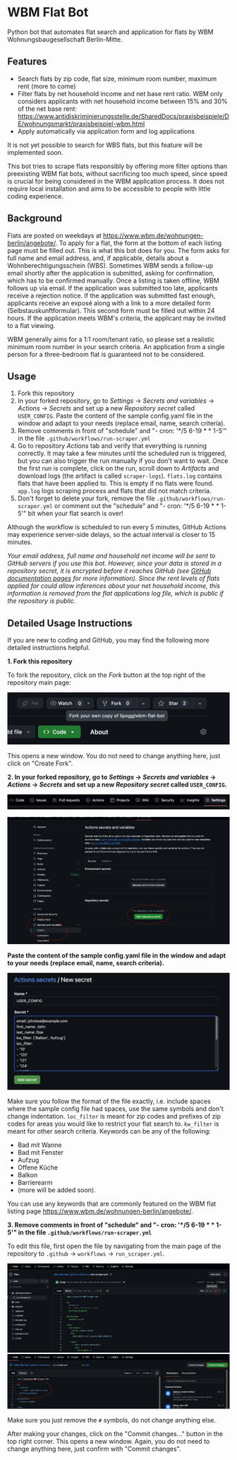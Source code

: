 # WBM Flat Bot

Python bot that automates flat search and application for flats by WBM Wohnungsbaugesellschaft Berlin-Mitte. 

## Features 

- Search flats by zip code, flat size, minimum room number, maximum rent (more to come)
- Filter flats by net household income and net base rent ratio. WBM only considers applicants with net household income between 15% and 30% of the net base rent: https://www.antidiskriminierungsstelle.de/SharedDocs/praxisbeispiele/DE/wohnungsmarkt/praxisbeispiel-wbm.html
- Apply automatically via application form and log applications

It is not yet possible to search for WBS flats, but this feature will be implemented soon.

This bot tries to scrape flats responsibly by offering more filter options than preexisting WBM flat bots, without sacrificing too much speed, since speed is crucial for being considered in the WBM application process. 
It does not require local installation and aims to be accessible to people with little coding experience. 

## Background

Flats are posted on weekdays at https://www.wbm.de/wohnungen-berlin/angebote/. To apply for a flat, the form at the bottom of each listing page must be filled out. This is what this bot does for you. The form asks for full name and email address, and, if applicable, details about a Wohnberechtigungsschein (WBS). 
Sometimes WBM sends a follow-up email shortly after the application is submitted, asking for confirmation, which has to be confirmed manually. 
Once a listing is taken offline, WBM follows up via email. If the application was submitted too late, applicants receive a rejection notice. If the application was submitted fast enough, applicants receive an exposé along with a link to a more detailed form (Selbstauskunftformular). This second form must be filled out within 24 hours. 
If the application meets WBM's criteria, the applicant may be invited to a flat viewing. 

WBM generally aims for a 1:1 room/tenant ratio, so please set a realistic minimum room number in your search criteria. An application from a single person for a three-bedroom flat is guaranteed not to be considered.

## Usage

1. Fork this repository
2. In your forked repository, go to *Settings* -> *Secrets and variables* -> *Actions* -> *Secrets* and set up a new *Repository secret* called `USER_CONFIG`. Paste the content of the sample config.yaml file in the window and adapt to your needs (replace email, name, search criteria). 
3. Remove comments in front of "schedule" and "- cron: '*/5 6-19 * * 1-5'" in the file `.github/workflows/run-scraper.yml` 
4. Go to repository *Actions* tab and verify that everything is running correctly. It may take a few minutes until the scheduled run is triggered, but you can also trigger the run manually if you don't want to wait. Once the first run is complete, click on the run, scroll down to *Artifacts* and download logs (the artifact is called `scraper-logs`). `flats.log` contains flats that have been applied to. This is empty if no flats were found. `app.log` logs scraping process and flats that did not match criteria.
5. Don't forget to delete your fork, remove the file `.github/workflows/run-scraper.yml` or comment out the "schedule" and "- cron: '*/5 6-19 * * 1-5'" bit when your flat search is over!  

Although the workflow is scheduled to run every 5 minutes, GitHub Actions may experience server-side delays, so the actual interval is closer to 15 minutes.

*Your email address, full name and household net income will be sent to GitHub servers if you use this bot. However, since your data is stored in a repository secret, it is encrypted before it reaches GitHub (see [GitHub documentation pages](https://docs.github.com/en/actions/concepts/security/secrets) for more information). Since the rent levels of flats applied for could allow inferences about your net household income, this information is removed from the flat applications log file, which is public if the repository is public.*

## Detailed Usage Instructions 

If you are new to coding and GitHub, you may find the following more detailed instructions helpful.

**1. Fork this repository**

To fork the repository, click on the *Fork* button at the top right of the repository main page: 

![Fork Repo](images/demo_forking.png)

This opens a new window. You do not need to change anything here, just click on "Create Fork".

**2. In your forked repository, go to *Settings* -> *Secrets and variables* -> *Actions* -> *Secrets* and set up a new *Repository secret* called `USER_CONFIG`.** 

![Open Settings](images/demo_settings.png)

![Open Actions Secrets](images/demo_secrets.png)

**Paste the content of the sample config.yaml file in the window and adapt to your needs (replace email, name, search criteria).** 

![Create Repository Secret](images/demo_config.png)

Make sure you follow the format of the file exactly, i.e. include spaces where the sample config file had spaces, use the same symbols and don't change indentation. 
`loc_filter` is meant for zip codes and prefixes of zip codes for areas you would like to restrict your flat search to.
`kw_filter` is meant for other search criteria. Keywords can be any of the following: 
- Bad mit Wanne
- Bad mit Fenster
- Aufzug
- Offene Küche
- Balkon
- Barrierearm 
- (more will be added soon).

You can use any keywords that are commonly featured on the WBM flat listing page https://www.wbm.de/wohnungen-berlin/angebote/. 

**3. Remove comments in front of "schedule" and "- cron: '*/5 6-19 * * 1-5'" in the file `.github/workflows/run-scraper.yml`** 

To edit this file, first open the file by navigating from the main page of the repository to `.github` -> `workflows` -> `run_scraper.yml`.

![Uncomment Schedule](images/demo_comment.png)
![Uncomment Schedule](images/demo_commit.png)

Make sure you just remove the `#` symbols, do not change anything else. 

After making your changes, click on the "Commit changes..." button in the top right corner. This opens a new window. Again, you do not need to change anything here, just confirm with "Commit changes".
